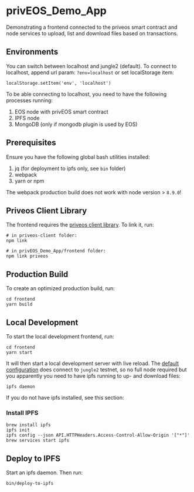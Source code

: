 # privEOS_Demo_App

Demonstrating a frontend connected to the priveos smart contract and node services to upload, list and download files based on transactions.

## Environments

You can switch between localhost and jungle2 (default). To connect to localhost, append url param: `?env=localhost` or set localStorage item:

```
localStorage.setItem('env', 'localhost')
```

To be able connecting to localhost, you need to have the following processes running:

1. EOS node with privEOS smart contract
1. IPFS node
1. MongoDB (only if mongodb plugin is used by EOS)

## Prerequisites

Ensure you have the following global bash utilities installed:

1. jq (for deployment to ipfs only, see `bin` folder)
1. webpack
1. yarn or npm

The webpack production build does not work with node version > `8.9.0`!

## Priveos Client Library

The frontend requires the [priveos client library](https://github.com/rawrat/priveos-client). To link it, run:

```
# in priveos-client folder:
npm link

# in privEOS_Demo_App/frontend folder:
npm link priveos
```

## Production Build

To create an optimized production build, run:

```
cd frontend
yarn build
```

## Local Development

To start the local development frontend, run:

```
cd frontend
yarn start
```

It will then start a local development server with live reload. The [default configuration](./frontend/src/config.js) does connect to `jungle2` testnet, so no full node required but you apparently you need to have ipfs running to up- and download files:

```
ipfs daemon
```

If you do not have ipfs installed, see this section:

### Install IPFS

```
brew install ipfs
ipfs init
ipfs config --json API.HTTPHeaders.Access-Control-Allow-Origin '["*"]'
brew services start ipfs
```

## Deploy to IPFS

Start an ipfs daemon. Then run:

```
bin/deploy-to-ipfs
```